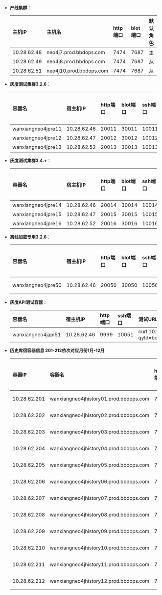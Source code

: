 - **产线集群**：

    | 主机IP | 主机名 | http端口 | blot端口 | 默认角色|
    | :------| :------ | :------ | :------ |:------ |
    | 10.28.62.48 | neo4j7.prod.bbdops.com  | 7474 | 7687 | 主 |
    | 10.28.62.49 | neo4j8.prod.bbdops.com  | 7474 | 7687 | 从 |
    | 10.28.62.51 | neo4j10.prod.bbdops.com | 7474 | 7687 | 从 |

- **灰度测试集群3.2.6**：

    | 容器名 | 宿主机IP | http端口 | blot端口 | ssh端口 | 默认角色|
    | :------| :------ | :------ | :------ |:------ |:------ |
    |   wanxiangneo4jpre11 | 10.28.62.46 |  20011 |  30011 | 10011 | 主 |
    |   wanxiangneo4jpre12 | 10.28.62.47 |  20012 |  30012 | 10012 | 从 |
    |   wanxiangneo4jpre13 | 10.28.62.52 |  20013 |  30013 | 10013 | 从 |

- **灰度测试集群3.4.+**：

    | 容器名 | 宿主机IP | http端口 | blot端口 | ssh端口 | 默认角色|
    | :------| :------ | :------ | :------ |:------ |:------ |
    |   wanxiangneo4jpre14 | 10.28.62.46 |  20014 |  30014 | 10014 | 主 |
    |   wanxiangneo4jpre15 | 10.28.62.47 |  20015 |  30015 | 10015 | 从 |
    |   wanxiangneo4jpre16 | 10.28.62.52 |  20016 |  30016 | 10016 | 从 |

- **离线加载专用3.2.6**：

    | 容器名 | 宿主机IP | http端口 | blot端口 | ssh端口 | 默认角色|
    | :------| :------ | :------ | :------ |:------ |:------ |
    |   wanxiangneo4jpre50 | 10.28.62.46 |  20050 |  30050 | 10050 | 单点 |

- **灰度API测试容器**：

    | 容器名 | 宿主机IP | http端口  | ssh端口 | 测试URL|
    | :------| :------ | :------  |:------ |:------ |
    |   wanxiangneo4japi51 | 10.28.62.46 |  9999 | 10051 | curl 10.28.62.46:9999/api/0/graph/query?qyId=bc3e060bf3d94692a29bc9c6ecc363f2&distance=8 |

- **历史库宿容器信息 201-212依次对应月份1月-12月**

   | 容器IP | 容器名  |http端口 | blot端口 | 默认角色| 宿主机信息|
   | :------| :------ | :------ | :------ | :------ |:------ |
   | 10.28.62.201 | wanxiangneo4jhistory01.prod.bbdops.com | 7474 | 7687 | 单点 | neo4j9.prod.bbdops.com 10.28.62.50 |
   | 10.28.62.202 | wanxiangneo4jhistory02.prod.bbdops.com | 7474 | 7687 | 单点 | neo4j9.prod.bbdops.com 10.28.62.50 |
   | 10.28.62.203 | wanxiangneo4jhistory03.prod.bbdops.com | 7474 | 7687 | 单点 | neo4j9.prod.bbdops.com 10.28.62.50 |
   | 10.28.62.204 | wanxiangneo4jhistory04.prod.bbdops.com | 7474 | 7687 | 单点 | neo4j9.prod.bbdops.com 10.28.62.50 |
   | 10.28.62.205 | wanxiangneo4jhistory05.prod.bbdops.com | 7474 | 7687 | 单点 | neo4j9.prod.bbdops.com 10.28.62.50 |
   | 10.28.62.206 | wanxiangneo4jhistory06.prod.bbdops.com | 7474 | 7687 | 单点 | neo4j9.prod.bbdops.com 10.28.62.50 |
   | 10.28.62.207 | wanxiangneo4jhistory07.prod.bbdops.com | 7474 | 7687 | 单点 | neo4j9.prod.bbdops.com 10.28.62.50 |
   | 10.28.62.208 | wanxiangneo4jhistory08.prod.bbdops.com | 7474 | 7687 | 单点 | neo4j9.prod.bbdops.com 10.28.62.50 |
   | 10.28.62.209 | wanxiangneo4jhistory09.prod.bbdops.com | 7474 | 7687 | 单点 | neo4j9.prod.bbdops.com 10.28.62.50 |
   | 10.28.62.210 | wanxiangneo4jhistory10.prod.bbdops.com | 7474 | 7687 | 单点 | neo4j9.prod.bbdops.com 10.28.62.50 |
   | 10.28.62.211 | wanxiangneo4jhistory11.prod.bbdops.com | 7474 | 7687 | 单点 | neo4j9.prod.bbdops.com 10.28.62.50 |
   | 10.28.62.212 | wanxiangneo4jhistory12.prod.bbdops.com | 7474 | 7687 | 单点 | neo4j9.prod.bbdops.com 10.28.62.50 |
